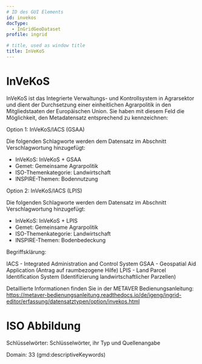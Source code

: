 ```yaml
---
# ID des GUI Elements
id: invekos
docType:
  - InGridGeoDataset
profile: ingrid

# title, used as window title
title: InVeKoS
---
```


# InVeKoS

InVeKoS ist das Integrierte Verwaltungs- und Kontrollsystem in Agrarsektor und dient der Durchsetzung einer einheitlichen Agrarpolitik in den Mitgliedstaaten der Europäischen Union.
Sie haben mit diesem Feld die Möglichkeit, den Metadatensatz entsprechend zu kennzeichnen:

Option 1: InVeKoS/IACS (GSAA)

Die folgenden Schlagworte werden dem Datensatz im Abschnitt Verschlagwortung hinzugefügt:

* InVeKoS: InVeKoS + GSAA
* Gemet: Gemeinsame Agrarpolitik
* ISO-Themenkategorie: Landwirtschaft
* INSPIRE-Themen: Bodennutzung

Option 2: InVeKoS/IACS (LPIS)

Die folgenden Schlagworte werden dem Datensatz im Abschnitt Verschlagwortung hinzugefügt:

* InVeKoS: InVeKoS + LPIS
* Gemet: Gemeinsame Agrarpolitik
* ISO-Themenkategorie: Landwirtschaft
* INSPIRE-Themen: Bodenbedeckung

Begriffsklärung:

IACS - Integrated Administration and Control System
GSAA - Geospatial Aid Application (Antrag auf raumbezogene Hilfe)
LPIS - Land Parcel Identification System (Identifizierung landwirtschaftlicher Parzellen)

Detaillierte Informationen finden Sie in der METAVER Bedienungsanleitung: https://metaver-bedienungsanleitung.readthedocs.io/de/igeng/ingrid-editor/erfassung/datensatztypen/option/invekos.html

# ISO Abbildung

Schlüsselwörter: Schlüsselwörter, ihr Typ und Quellenangabe

Domain: 33 (gmd:descriptiveKeywords)
